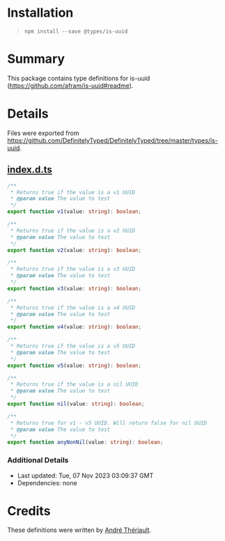 # Installation
> `npm install --save @types/is-uuid`

# Summary
This package contains type definitions for is-uuid (https://github.com/afram/is-uuid#readme).

# Details
Files were exported from https://github.com/DefinitelyTyped/DefinitelyTyped/tree/master/types/is-uuid.
## [index.d.ts](https://github.com/DefinitelyTyped/DefinitelyTyped/tree/master/types/is-uuid/index.d.ts)
````ts
/**
 * Returns true if the value is a v1 UUID
 * @param value The value to test
 */
export function v1(value: string): boolean;

/**
 * Returns true if the value is a v2 UUID
 * @param value The value to test
 */
export function v2(value: string): boolean;

/**
 * Returns true if the value is a v3 UUID
 * @param value The value to test
 */
export function v3(value: string): boolean;

/**
 * Returns true if the value is a v4 UUID
 * @param value The value to test
 */
export function v4(value: string): boolean;

/**
 * Returns true if the value is a v5 UUID
 * @param value The value to test
 */
export function v5(value: string): boolean;

/**
 * Returns true if the value is a nil UUID
 * @param value The value to test
 */
export function nil(value: string): boolean;

/**
 * Returns true for v1 - v5 UUID. Will return false for nil UUID
 * @param value The value to test
 */
export function anyNonNil(value: string): boolean;

````

### Additional Details
 * Last updated: Tue, 07 Nov 2023 03:09:37 GMT
 * Dependencies: none

# Credits
These definitions were written by [André Thériault](https://github.com/tedre191).
